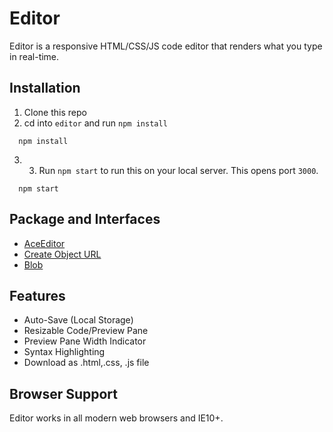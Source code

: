 # Editor

Editor is a responsive HTML/CSS/JS code editor that renders what you type in real-time. 

## Installation

1. Clone this repo
2. cd into ```editor``` and run ```npm install```
```
  npm install
```
3. 3. Run `npm start` to run this on your local server. This opens port `3000`.

```
  npm start
```
## Package and Interfaces

- [AceEditor](https://www.npmjs.com/package/react-ace)
- [Create Object URL](https://developer.mozilla.org/en-US/docs/Web/API/URL/createObjectURL)
- [Blob](https://developer.mozilla.org/en-US/docs/Web/API/Blob)



## Features

- Auto-Save (Local Storage)
- Resizable Code/Preview Pane
- Preview Pane Width Indicator
- Syntax Highlighting
- Download as .html,.css, .js file



## Browser Support

Editor works in all modern web browsers and IE10+.
